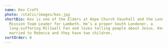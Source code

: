 ```yaml
---
name: Kev Croft
photo: /static/images/kev.jpg
shortBio: Kev is one of the Elders at Hope Church Vauxhall and the London City
  Mission Team Leader for Lambeth. He’s a proper South Londoner, a
  long-suffering Millwall Fan and loves telling people about Jesus. Kev is
  married to Rebecca and they have two children.
sortOrder: 0
---
```

